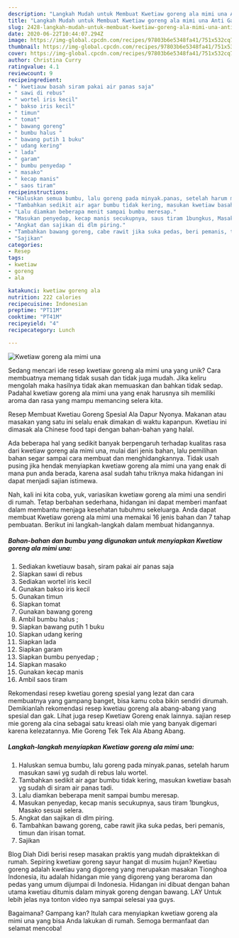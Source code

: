 ```yaml
---
description: "Langkah Mudah untuk Membuat Kwetiaw goreng ala mimi una Anti Gagal"
title: "Langkah Mudah untuk Membuat Kwetiaw goreng ala mimi una Anti Gagal"
slug: 2428-langkah-mudah-untuk-membuat-kwetiaw-goreng-ala-mimi-una-anti-gagal
date: 2020-06-22T10:44:07.294Z
image: https://img-global.cpcdn.com/recipes/97803b6e5348fa41/751x532cq70/kwetiaw-goreng-ala-mimi-una-foto-resep-utama.jpg
thumbnail: https://img-global.cpcdn.com/recipes/97803b6e5348fa41/751x532cq70/kwetiaw-goreng-ala-mimi-una-foto-resep-utama.jpg
cover: https://img-global.cpcdn.com/recipes/97803b6e5348fa41/751x532cq70/kwetiaw-goreng-ala-mimi-una-foto-resep-utama.jpg
author: Christina Curry
ratingvalue: 4.1
reviewcount: 9
recipeingredient:
- " kwetiauw basah siram pakai air panas saja"
- " sawi di rebus"
- " wortel iris kecil"
- " bakso iris kecil"
- " timun"
- " tomat"
- " bawang goreng"
- " bumbu halus "
- " bawang putih 1 buku"
- " udang kering"
- " lada"
- " garam"
- " bumbu penyedap "
- " masako"
- " kecap manis"
- " saos tiram"
recipeinstructions:
- "Haluskan semua bumbu, lalu goreng pada minyak.panas, setelah harum masukan sawi yg sudah di rebus lalu wortel."
- "Tambahkan sedikit air agar bumbu tidak kering, masukan kwetiaw basah yg sudah di siram air panas tadi."
- "Lalu diamkan beberapa menit sampai bumbu meresap."
- "Masukan penyedap, kecap manis secukupnya, saus tiram 1bungkus, Masako sesuai selera."
- "Angkat dan sajikan di dlm piring."
- "Tambahkan bawang goreng, cabe rawit jika suka pedas, beri pemanis, timun dan irisan tomat."
- "Sajikan"
categories:
- Resep
tags:
- kwetiaw
- goreng
- ala

katakunci: kwetiaw goreng ala 
nutrition: 222 calories
recipecuisine: Indonesian
preptime: "PT11M"
cooktime: "PT41M"
recipeyield: "4"
recipecategory: Lunch

---
```



![Kwetiaw goreng ala mimi una](https://img-global.cpcdn.com/recipes/97803b6e5348fa41/751x532cq70/kwetiaw-goreng-ala-mimi-una-foto-resep-utama.jpg)

Sedang mencari ide resep kwetiaw goreng ala mimi una yang unik? Cara membuatnya memang tidak susah dan tidak juga mudah. Jika keliru mengolah maka hasilnya tidak akan memuaskan dan bahkan tidak sedap. Padahal kwetiaw goreng ala mimi una yang enak harusnya sih memiliki aroma dan rasa yang mampu memancing selera kita.

Resep Membuat Kwetiau Goreng Spesial Ala Dapur Nyonya. Makanan atau masakan yang satu ini selalu enak dimakan di waktu kapanpun. Kwetiau ini dimasak ala Chinese food tapi dengan bahan-bahan yang halal.

Ada beberapa hal yang sedikit banyak berpengaruh terhadap kualitas rasa dari kwetiaw goreng ala mimi una, mulai dari jenis bahan, lalu pemilihan bahan segar sampai cara membuat dan menghidangkannya. Tidak usah pusing jika hendak menyiapkan kwetiaw goreng ala mimi una yang enak di mana pun anda berada, karena asal sudah tahu triknya maka hidangan ini dapat menjadi sajian istimewa.


Nah, kali ini kita coba, yuk, variasikan kwetiaw goreng ala mimi una sendiri di rumah. Tetap berbahan sederhana, hidangan ini dapat memberi manfaat dalam membantu menjaga kesehatan tubuhmu sekeluarga. Anda dapat membuat Kwetiaw goreng ala mimi una memakai 16 jenis bahan dan 7 tahap pembuatan. Berikut ini langkah-langkah dalam membuat hidangannya.

<!--inarticleads1-->

##### Bahan-bahan dan bumbu yang digunakan untuk menyiapkan Kwetiaw goreng ala mimi una:

1. Sediakan  kwetiauw basah, siram pakai air panas saja
1. Siapkan  sawi di rebus
1. Sediakan  wortel iris kecil
1. Gunakan  bakso iris kecil
1. Gunakan  timun
1. Siapkan  tomat
1. Gunakan  bawang goreng
1. Ambil  bumbu halus ;
1. Siapkan  bawang putih 1 buku
1. Siapkan  udang kering
1. Siapkan  lada
1. Siapkan  garam
1. Siapkan  bumbu penyedap ;
1. Siapkan  masako
1. Gunakan  kecap manis
1. Ambil  saos tiram


Rekomendasi resep kwetiau goreng spesial yang lezat dan cara membuatnya yang gampang banget, bisa kamu coba bikin sendiri dirumah. Demikianlah rekomendasi resep kwetiau goreng ala abang-abang yang spesial dan gak. Lihat juga resep Kwetiaw Goreng enak lainnya. sajian resep mie goreng ala cina sebagai satu kreasi olah mie yang banyak digemari karena kelezatannya. Mie Goreng Tek Tek Ala Abang Abang. 

<!--inarticleads2-->

##### Langkah-langkah menyiapkan Kwetiaw goreng ala mimi una:

1. Haluskan semua bumbu, lalu goreng pada minyak.panas, setelah harum masukan sawi yg sudah di rebus lalu wortel.
1. Tambahkan sedikit air agar bumbu tidak kering, masukan kwetiaw basah yg sudah di siram air panas tadi.
1. Lalu diamkan beberapa menit sampai bumbu meresap.
1. Masukan penyedap, kecap manis secukupnya, saus tiram 1bungkus, Masako sesuai selera.
1. Angkat dan sajikan di dlm piring.
1. Tambahkan bawang goreng, cabe rawit jika suka pedas, beri pemanis, timun dan irisan tomat.
1. Sajikan


Blog Diah Didi berisi resep masakan praktis yang mudah dipraktekkan di rumah. Sepiring kwetiaw goreng sayur hangat di musim hujan? Kwetiau goreng adalah kwetiau yang digoreng yang merupakan masakan Tionghoa Indonesia, itu adalah hidangan mie yang digoreng yang beraroma dan pedas yang umum dijumpai di Indonesia. Hidangan ini dibuat dengan bahan utama kwetiau ditumis dalam minyak goreng dengan bawang. LAY Untuk lebih jelas nya tonton video nya sampai selesai yaa guys. 

Bagaimana? Gampang kan? Itulah cara menyiapkan kwetiaw goreng ala mimi una yang bisa Anda lakukan di rumah. Semoga bermanfaat dan selamat mencoba!
